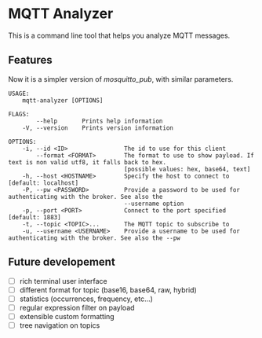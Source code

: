 # MQTT Analyzer

This is a command line tool that helps you analyze MQTT messages.

## Features

Now it is a simpler version of *mosquitto_pub*, with similar parameters.

```
USAGE:
    mqtt-analyzer [OPTIONS]

FLAGS:
        --help       Prints help information
    -V, --version    Prints version information

OPTIONS:
    -i, --id <ID>                The id to use for this client
        --format <FORMAT>        The format to use to show payload. If text is non valid utf8, it falls back to hex.
                                 [possible values: hex, base64, text]
    -h, --host <HOSTNAME>        Specify the host to connect to [default: localhost]
    -P, --pw <PASSWORD>          Provide a password to be used for authenticating with the broker. See also the
                                 --username option
    -p, --port <PORT>            Connect to the port specified [default: 1883]
    -t, --topic <TOPIC>...       The MQTT topic to subscribe to
    -u, --username <USERNAME>    Provide a username to be used for authenticating with the broker. See also the --pw
```

## Future developement

 - [ ] rich terminal user interface
 - [ ] different format for topic (base16, base64, raw, hybrid)
 - [ ] statistics (occurrences, frequency, etc...)
 - [ ] regular expression filter on payload
 - [ ] extensible custom formatting
 - [ ] tree navigation on topics